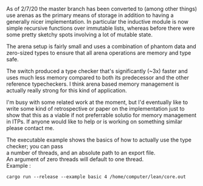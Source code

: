 
As of 2/7/20 the master branch has been converted to (among other things)
use arenas as the primary means of storage in addition to having a generally
nicer implementation. In particular the inductive module is now simple recursive
functions over immutable lists, whereas before there were some pretty sketchy spots
involving a lot of mutable state.

The arena setup is fairly small and uses a combination
of phantom data and zero-sized types to ensure that all arena operations are memory and type safe.

The switch produced a type checker that's significantly (~3x) faster and uses much less memory compared to both its predecessor and the other reference typecheckers. I think arena based memory management is actually really strong for this kind of application.

I'm busy with some related work at the moment, but I'd eventually like to write some kind
of retrospective or paper on the implementation just to show that this as a viable 
if not preferrable solutio for memory management in ITPs. If anyone would like to help 
or is working on something similar please contact me.

The executable example shows the basics of how to actually use the type checker; you can pass \
a number of threads, and an absolute path to an export file.\
An argument of zero threads will default to one thread.\
Example : 
```
cargo run --release --example basic 4 /home/computer/lean/core.out
```
